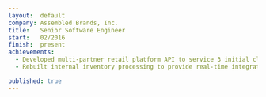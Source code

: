 ```yaml
---
layout:  default
company: Assembled Brands, Inc.
title:   Senior Software Engineer
start:   02/2016
finish:  present
achievements:
  - Developed multi-partner retail platform API to service 3 initial client applications and 5 partner boutiques
  - Rebuilt internal inventory processing to provide real-time integration with multiple services providers

published: true
---
```


